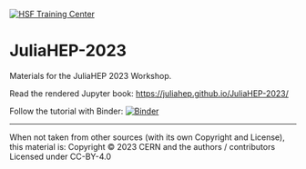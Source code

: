 [![HSF Training Center](https://img.shields.io/badge/HSF%20Training%20Center-browse-ff69b4)](https://hepsoftwarefoundation.org/training/curriculum.html)

# JuliaHEP-2023
Materials for the JuliaHEP 2023 Workshop.

Read the rendered Jupyter book: https://juliahep.github.io/JuliaHEP-2023/

Follow the tutorial with Binder:
[![Binder](https://binderhub.ssl-hep.org/badge_logo.svg)](https://binderhub.ssl-hep.org/v2/gh/JuliaHEP/JuliaHEP-2023/HEAD?labpath=julia-intro%2Fdocs%2Fjulia-intro-intro.ipynb)

- - -
When not taken from other sources (with its own Copyright and License), this material is:
Copyright © 2023 CERN and the authors / contributors
Licensed under CC-BY-4.0
